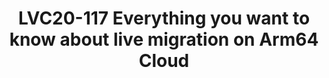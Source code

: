 ---
categories:
- lvc20
description: 'Slack channel to chat with speaker during live broadcast: https://linaroconnect.slack.com/archives/C01B1SV18F5<br><br>Currently,
  one big gap between Arm64 and X86 cloud platform is that X86 can provide much better
  instance migration experience than Arm64 platform. CPU comparison and CPU model
  capabilities have provided Arm64 VM with the ability to live migration among different
  hardware vendors. This function is the essential function of the data center. From
  the cloud management framework, we also need to consider the realization of supporting
  VM live migration.<br><br>In this seesion, we will talk about what we have done
  in most widely used virtulization management tool - Libvirt to provide better live
  migration capabilities on Arm64 platform and also some details in the newest lightweight
  cloud management project such as Kubevirt.<br><br>With live migration support on
  Arm64, it can finally benefit the cloud ecosystem for large scale datacenter scenarios
  which may use different Arm64 CPU architectures and vendors.'
image: /assets/images/featured-images/lvc20/LVC20-117.png
session_id: LVC20-117
session_room: '[Track 3] DataCenter'
session_slot:
  end_time: 2020-09-22 14:55
  start_time: 2020-09-22 14:30
session_speakers:
- speaker_bio: Senior Software Engineer from OpenSource Ecosystem Dept. Huawei Technology
  speaker_company: Huawei Technology
  speaker_image: http://avatars.sched.co/5/41/10468720/avatar.jpg.320x320px.jpg?759
  speaker_name: Zhenyu Zheng
  speaker_position: Senior Software Engineer - Huawei Technology
  speaker_role: speaker
- speaker_bio: Kevin Zhao is currently the tech lead at Linaro Developer Cloud. Now,
    he is serving as the Core Reviewer for OpenStack Zun project and maintainer for
    virtual-kubelet OpenStack provider. He is also an active contributor in Kolla
    and Nova, mainly focusing on making OpenStack work fine on AArch64. His expertise
    including container and Kubernetes related technologies, deployment and management
    of containerized applications, etc.
  speaker_company: Linaro
  speaker_image: http://avatars.sched.co/8/52/8935361/avatar.jpg.320x320px.jpg?31b
  speaker_name: Kevin Zhao
  speaker_position: Tech Lead, Linaro - LDCG - devops
  speaker_role: attendee, speaker
session_track: Data Center
tag: session
tags: Data Center
title: LVC20-117 Everything you want to know about live migration on Arm64 Cloud
---